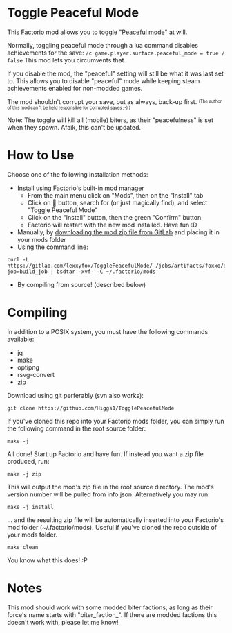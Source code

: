# Toggle Peaceful Mode

This [Factorio](https://factorio.com/) mod allows you to toggle "[Peaceful mode](https://wiki.factorio.com/index.php?title=World_generator#Enemy)" at will.

Normally, toggling peaceful mode through a lua command disables achievements for the save:
`/c game.player.surface.peaceful_mode = true / false`
This mod lets you circumvents that.

If you disable the mod, the "peaceful" setting will still be what it was last set to. This allows you to disable "peaceful" mode while keeping steam achievements enabled for non-modded games.

The mod shouldn't corrupt your save, but as always, back-up first.
<sup><sub>(The author of this mod can 't be held responsible for corrupted saves ;-) )</sub></sup>

Note: The toggle will kill all (mobile) biters, as their "peacefulness" is set when they spawn. Afaik, this can't be updated.

# How to Use

Choose one of the following installation methods:

* Install using Factorio's built-in mod manager
    * From the main menu click on "Mods", then on the "Install" tab
    * Click on 🔎 button, search for (or just magically find), and select "Toggle Peaceful Mode"
    * Click on the "Install" button, then the green "Confirm" button
    * Factorio will restart with the new mod installed. Have fun :D
* Manually, by [downloading the mod zip file from GitLab](https://gitlab.com/lexxyfox/TogglePeacefulMode/-/jobs/artifacts/foxxo/browse?job=build_job) and placing it in your mods folder
* Using the command line:
```
curl -L https://gitlab.com/lexxyfox/TogglePeacefulMode/-/jobs/artifacts/foxxo/download?job=build_job | bsdtar -xvf- -C ~/.factorio/mods
```
* By compiling from source! (described below)

# Compiling

In addition to a POSIX system, you must have the following commands available:

* jq
* make
* optipng
* rsvg-convert
* zip

Download using git perferably (svn also works):

```
git clone https://github.com/Higgs1/TogglePeacefulMode
```

If you've cloned this repo into your Factorio mods folder, you can simply run the following command in the root source folder:

```
make -j
```

All done! Start up Factorio and have fun. If instead you want a zip file produced, run:

```
make -j zip
```

This will output the mod's zip file in the root source directory. The mod's version number will be pulled from info.json. Alternatively you may run:

```
make -j install
```

... and the resulting zip file will be automatically inserted into your Factorio's mod folder (~/.factorio/mods). Useful if you've cloned the repo outside of your mods folder.

```
make clean
```

You know what this does! :P

# Notes

This mod should work with some modded biter factions, as long as their force's name starts with "biter_faction_". If there are modded factions this doesn't work with, please let me know!
